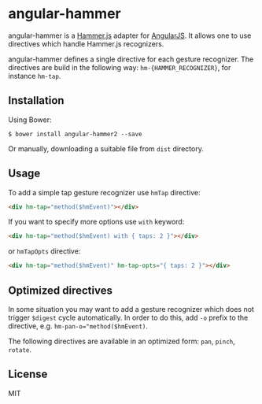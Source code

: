 # angular-hammer

angular-hammer is a [Hammer.js](http://eightmedia.github.io/hammer.js/) adapter for [AngularJS](http://angularjs.org/). It allows one to use directives which handle Hammer.js recognizers.

angular-hammer defines a single directive for each gesture recognizer. The directives are build in the following way: `hm-{HAMMER_RECOGNIZER}`, for instance `hm-tap`. 

## Installation

Using Bower:

`$ bower install angular-hammer2 --save`

Or manually, downloading a suitable file from `dist` directory.

## Usage

To add a simple tap gesture recognizer use `hmTap` directive:

```html
<div hm-tap="method($hmEvent)"></div>
```

If you want to specify more options use `with` keyword:

```html
<div hm-tap="method($hmEvent) with { taps: 2 }"></div>
```

or `hmTapOpts` directive:

```html
<div hm-tap="method($hmEvent)" hm-tap-opts="{ taps: 2 }"></div>
```

## Optimized directives

In some situation you may want to add a gesture recognizer which does not trigger `$digest` cycle automatically. In order to do this, add `-o` prefix to the directive, e.g. `hm-pan-o="method($hmEvent)`.

The following directives are available in an optimized form: `pan`, `pinch`, `rotate`.

## License

MIT
